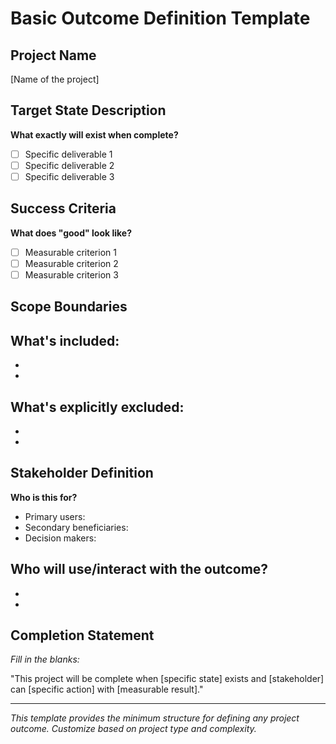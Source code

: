 # Basic Outcome Definition Template

## Project Name
[Name of the project]

## Target State Description
**What exactly will exist when complete?**
- [ ] Specific deliverable 1
- [ ] Specific deliverable 2
- [ ] Specific deliverable 3

## Success Criteria
**What does "good" look like?**
- [ ] Measurable criterion 1
- [ ] Measurable criterion 2
- [ ] Measurable criterion 3

## Scope Boundaries
**What's included:**
- 
- 
- 

**What's explicitly excluded:**
- 
- 
- 

## Stakeholder Definition
**Who is this for?**
- Primary users:
- Secondary beneficiaries:
- Decision makers:

**Who will use/interact with the outcome?**
- 
- 
- 

## Completion Statement
*Fill in the blanks:*

"This project will be complete when [specific state] exists and [stakeholder] can [specific action] with [measurable result]."

---

*This template provides the minimum structure for defining any project outcome. Customize based on project type and complexity.*

